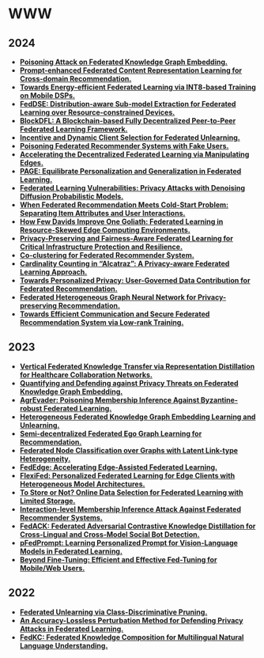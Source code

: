 # WWW

## 2024

- **[Poisoning Attack on Federated Knowledge Graph Embedding.]()**
- **[Prompt-enhanced Federated Content Representation Learning for Cross-domain Recommendation.]()**
- **[Towards Energy-efficient Federated Learning via INT8-based Training on Mobile DSPs.]()**
- **[FedDSE: Distribution-aware Sub-model Extraction for Federated Learning over Resource-constrained Devices.]()**
- **[BlockDFL: A Blockchain-based Fully Decentralized Peer-to-Peer Federated Learning Framework.]()**
- **[Incentive and Dynamic Client Selection for Federated Unlearning.]()**
- **[Poisoning Federated Recommender Systems with Fake Users.]()**
- **[Accelerating the Decentralized Federated Learning via Manipulating Edges.]()**
- **[PAGE: Equilibrate Personalization and Generalization in Federated Learning.]()**
- **[Federated Learning Vulnerabilities: Privacy Attacks with Denoising Diffusion Probabilistic Models.]()**
- **[When Federated Recommendation Meets Cold-Start Problem: Separating Item Attributes and User Interactions.]()**
- **[How Few Davids Improve One Goliath: Federated Learning in Resource-Skewed Edge Computing Environments.]()**
- **[Privacy-Preserving and Fairness-Aware Federated Learning for Critical Infrastructure Protection and Resilience.]()**
- **[Co-clustering for Federated Recommender System.]()**
- **[Cardinality Counting in “Alcatraz”: A Privacy-aware Federated Learning Approach.]()**
- **[Towards Personalized Privacy: User-Governed Data Contribution for Federated Recommendation.]()**
- **[Federated Heterogeneous Graph Neural Network for Privacy-preserving Recommendation.]()**
- **[Towards Efficient Communication and Secure Federated Recommendation System via Low-rank Training.]()**


## 2023

- **[Vertical Federated Knowledge Transfer via Representation Distillation for Healthcare Collaboration Networks.](https://dl.acm.org/doi/10.1145/3543507.3583874)**
- **[Quantifying and Defending against Privacy Threats on Federated Knowledge Graph Embedding.](https://dl.acm.org/doi/10.1145/3543507.3583450)**
- **[AgrEvader: Poisoning Membership Inference Against Byzantine-robust Federated Learning.](https://dl.acm.org/doi/10.1145/3543507.3583542)**
- **[Heterogeneous Federated Knowledge Graph Embedding Learning and Unlearning.](https://dl.acm.org/doi/10.1145/3543507.3583305)**
- **[Semi-decentralized Federated Ego Graph Learning for Recommendation.](https://dl.acm.org/doi/10.1145/3543507.3583337)**
- **[Federated Node Classification over Graphs with Latent Link-type Heterogeneity.](https://dl.acm.org/doi/10.1145/3543507.3583471)**
- **[FedEdge: Accelerating Edge-Assisted Federated Learning.](https://dl.acm.org/doi/10.1145/3543507.3583264)**
- **[FlexiFed: Personalized Federated Learning for Edge Clients with Heterogeneous Model Architectures.](https://dl.acm.org/doi/10.1145/3543507.3583347)**
- **[To Store or Not? Online Data Selection for Federated Learning with Limited Storage.](https://dl.acm.org/doi/10.1145/3543507.3583426)**
- **[Interaction-level Membership Inference Attack Against Federated Recommender Systems.](https://dl.acm.org/doi/10.1145/3543507.3583359)**
- **[FedACK: Federated Adversarial Contrastive Knowledge Distillation for Cross-Lingual and Cross-Model Social Bot Detection.](https://dl.acm.org/doi/10.1145/3543507.3583500)**
- **[pFedPrompt: Learning Personalized Prompt for Vision-Language Models in Federated Learning.](https://dl.acm.org/doi/10.1145/3543507.3583518)**
- **[Beyond Fine-Tuning: Efficient and Effective Fed-Tuning for Mobile/Web Users.](https://dl.acm.org/doi/10.1145/3543507.3583212)**

## 2022

- **[Federated Unlearning via Class-Discriminative Pruning.](https://arxiv.org/pdf/2110.11794.pdf)**
- **[An Accuracy-Lossless Perturbation Method for Defending Privacy Attacks in Federated Learning.](https://arxiv.org/pdf/2002.09843.pdf)**
- **[FedKC: Federated Knowledge Composition for Multilingual Natural Language Understanding.](https://dl.acm.org/doi/pdf/10.1145/3485447.3511988)**